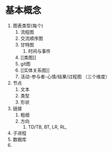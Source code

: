 
# 基本概念
1. 图表类型(每个)
	1. 流程图
	2. 交流顺序图
	3. 甘特图
		1. 时间与事件
	4. [[类图]]
	5. git图
	6. [[实体关系图]]
	7. 活动-参与者-心情/结果/过程图   （三个维度）
2. 节点
	1. 文本
	2. 类型
	3. 形状
3. 链接
	1. 粗细
	2. 方向
		1. TD/TB, BT, LR, RL, 
4. 子进程
5. 数据库
6. 